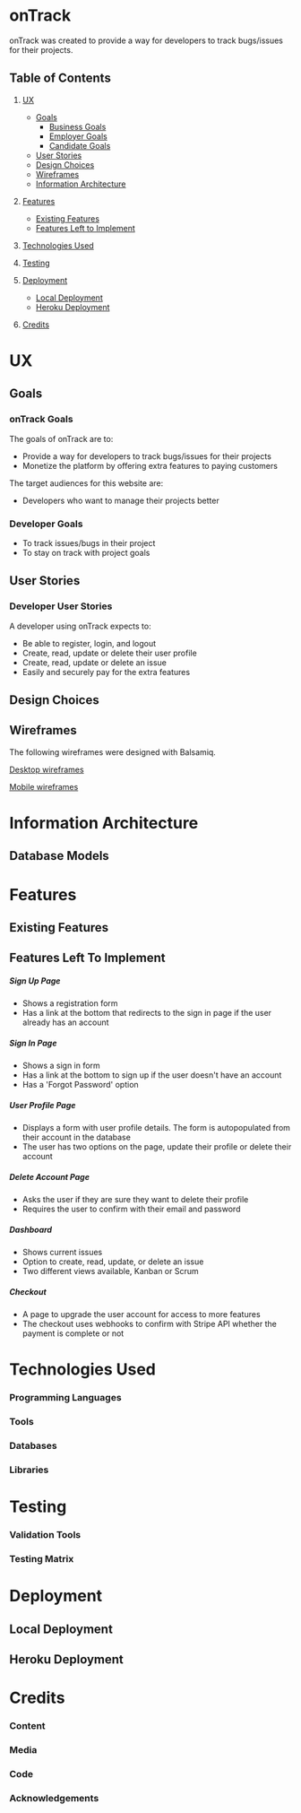 # onTrack
onTrack was created to provide a way for developers to track bugs/issues for their projects.

## Table of Contents

1. [UX](#ux)
    - [Goals](#goals)
        - [Business Goals](#simply-sport-science-goals)
        - [Employer Goals](#employer-goals)
        - [Candidate Goals](#candidate-goals)
    - [User Stories](#user-stories)
    - [Design Choices](#design-choices)
    - [Wireframes](#wireframes)
    - [Information Architecture](#information-architecture)

2. [Features](#features)
    - [Existing Features](#existing-features)
    - [Features Left to Implement](#features-left-to-implement)

4. [Technologies Used](#technologies-used)

5. [Testing](#testing)

6. [Deployment](#deployment)
    - [Local Deployment](#local-deployment)
    - [Heroku Deployment](#heroku-deployment)

7. [Credits](#credits)

# UX
## Goals
### onTrack Goals
The goals of onTrack are to:
- Provide a way for developers to track bugs/issues for their projects
- Monetize the platform by offering extra features to paying customers

The target audiences for this website are:
- Developers who want to manage their projects better

### Developer Goals
- To track issues/bugs in their project
- To stay on track with project goals

## User Stories
### Developer User Stories
A developer using onTrack expects to:
- Be able to register, login, and logout
- Create, read, update or delete their user profile
- Create, read, update or delete an issue
- Easily and securely pay for the extra features

## Design Choices

## Wireframes
The following wireframes were designed with Balsamiq.

[Desktop wireframes](https://github.com/isaacwoodruff/ontrack/blob/main/desktop-wireframes.png)

[Mobile wireframes](https://github.com/isaacwoodruff/ontrack/blob/main/mobile-wireframes.png)

# Information Architecture

## Database Models

# Features
## Existing Features

## Features Left To Implement
##### Sign Up Page
- Shows a registration form
- Has a link at the bottom that redirects to the sign in page if the user already has an account

##### Sign In Page
- Shows a sign in form
- Has a link at the bottom to sign up if the user doesn't have an account
- Has a 'Forgot Password' option

##### User Profile Page
- Displays a form with user profile details. The form is autopopulated from their account in the database
- The user has two options on the page, update their profile or delete their account

##### Delete Account Page
- Asks the user if they are sure they want to delete their profile
- Requires the user to confirm with their email and password

##### Dashboard
- Shows current issues
- Option to create, read, update, or delete an issue
- Two different views available, Kanban or Scrum

##### Checkout
- A page to upgrade the user account for access to more features
- The checkout uses webhooks to confirm with Stripe API whether the payment is complete or not

# Technologies Used

### Programming Languages

### Tools

### Databases

### Libraries

# Testing
### Validation Tools

### Testing Matrix

# Deployment
## Local Deployment

## Heroku Deployment

# Credits
### Content

### Media

### Code

### Acknowledgements
